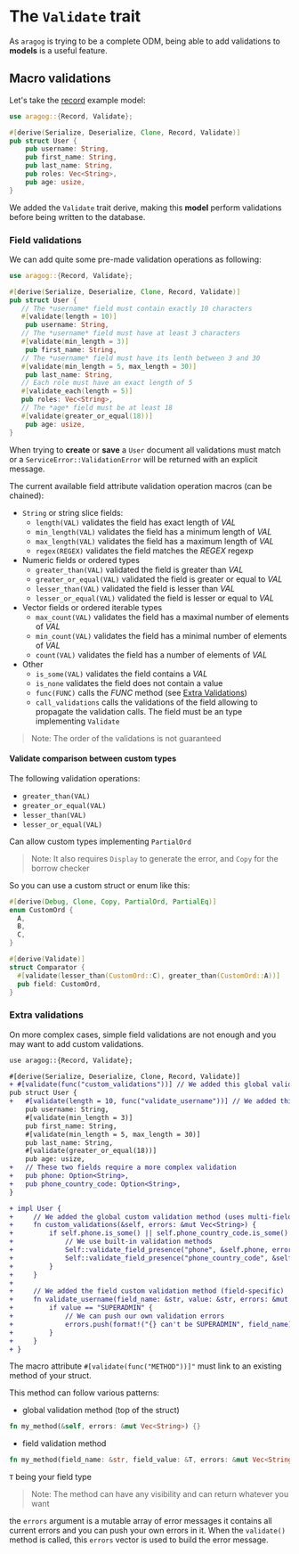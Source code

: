 # The `Validate` trait

As `aragog` is trying to be a complete ODM, being able to add validations to **models** is a useful feature.

## Macro validations

Let's take the [record](../record_trait/index.md) example model:

```rust
use aragog::{Record, Validate};

#[derive(Serialize, Deserialize, Clone, Record, Validate)]
pub struct User {
    pub username: String,
    pub first_name: String,
    pub last_name: String,
    pub roles: Vec<String>,
    pub age: usize,
}
```
We added the `Validate` trait derive, making this **model** perform validations before being written to the database.

### Field validations

We can add quite some pre-made validation operations as following:
```rust
use aragog::{Record, Validate};

#[derive(Serialize, Deserialize, Clone, Record, Validate)]
pub struct User {
   // The *username* field must contain exactly 10 characters
   #[validate(length = 10)]
    pub username: String,
   // The *username* field must have at least 3 characters
   #[validate(min_length = 3)]
    pub first_name: String,
   // The *username* field must have its lenth between 3 and 30
   #[validate(min_length = 5, max_length = 30)]
    pub last_name: String,
   // Each role must have an exact length of 5
   #[validate_each(length = 5)]
   pub roles: Vec<String>,
   // The *age* field must be at least 18
   #[validate(greater_or_equal(18))]
    pub age: usize,
}
```

When trying to **create** or **save** a `User` document all validations must match 
or a `ServiceError::ValidationError` will be returned with an explicit message.

The current available field attribute validation operation macros (can be chained):
- `String` or string slice fields:
    - `length(VAL)` validates the field has exact length of *VAL*
    - `min_length(VAL)` validates the field has a minimum length of *VAL*
    - `max_length(VAL)` validates the field has a maximum length of *VAL*
    - `regex(REGEX)` validates the field matches the *REGEX* regexp
- Numeric fields or ordered types
    - `greater_than(VAL)` validated the field is greater than *VAL*
    - `greater_or_equal(VAL)` validated the field is greater or equal to *VAL*
    - `lesser_than(VAL)` validated the field is lesser than *VAL*
    - `lesser_or_equal(VAL)` validated the field is lesser or equal to *VAL*
- Vector fields or ordered iterable types
    - `max_count(VAL)` validates the field has a maximal number of elements of *VAL*
    - `min_count(VAL)` validates the field has a minimal number of elements of *VAL*
    - `count(VAL)` validates the field has a number of elements of *VAL* 
- Other
    - `is_some(VAL)` validates the field contains a *VAL*
    - `is_none` validates the field does not contain a value
    - `func(FUNC)` calls the *FUNC* method (see [Extra Validations](#extra-validations))
    - `call_validations` calls the validations of the field allowing to propagate the validation calls.
  The field must be an type implementing `Validate`
    
> Note: The order of the validations is not guaranteed

#### Validate comparison between custom types

The following validation operations:
  - `greater_than(VAL)`
  - `greater_or_equal(VAL)`
  - `lesser_than(VAL)`
  - `lesser_or_equal(VAL)`

Can allow custom types implementing `PartialOrd`

> Note: It also requires `Display` to generate the error, and `Copy` for the borrow checker

So you can use a custom struct or enum like this:

```rust
#[derive(Debug, Clone, Copy, PartialOrd, PartialEq)]
enum CustomOrd {
  A,
  B,
  C,
}

#[derive(Validate)]
struct Comparator {
  #[validate(lesser_than(CustomOrd::C), greater_than(CustomOrd::A))]
  pub field: CustomOrd,
}
```

### Extra validations

On more complex cases, simple field validations are not enough and you may want to add custom validations.

```diff
use aragog::{Record, Validate};

#[derive(Serialize, Deserialize, Clone, Record, Validate)]
+ #[validate(func("custom_validations"))] // We added this global validation attribute on top of the struct
pub struct User {
+   #[validate(length = 10, func("validate_username"))] // We added this field validation attribute
    pub username: String,
    #[validate(min_length = 3)]
    pub first_name: String,
    #[validate(min_length = 5, max_length = 30)]
    pub last_name: String,
    #[validate(greater_or_equal(18))]
    pub age: usize,
+   // These two fields require a more complex validation
+   pub phone: Option<String>,
+   pub phone_country_code: Option<String>,
}

+ impl User {
+     // We added the global custom validation method (uses multi-fields)
+     fn custom_validations(&self, errors: &mut Vec<String>) {
+         if self.phone.is_some() || self.phone_country_code.is_some() {
+             // We use built-in validation methods
+             Self::validate_field_presence("phone", &self.phone, errors);
+             Self::validate_field_presence("phone_country_code", &self.phone_country_code, erros);
+         }
+     }
+     
+     // We added the field custom validation method (field-specific)
+     fn validate_username(field_name: &str, value: &str, errors: &mut Vec<String>) {
+         if value == "SUPERADMIN" {
+             // We can push our own validation errors
+             errors.push(format!("{} can't be SUPERADMIN", field_name))
+         }   
+     }
+ }
```

The macro attribute `#[validate(func("METHOD"))]"` must link to an existing method of your struct.

This method can follow various patterns:

- global validation method (top of the struct)
```rust
fn my_method(&self, errors: &mut Vec<String>) {}
```
- field validation method
```rust
fn my_method(field_name: &str, field_value: &T, errors: &mut Vec<String>) {}
```
`T` being your field type

> Note: The method can have any visibility and can return whatever you want 

the `errors` argument is a mutable array of error messages it contains all current errors and you can push your own errors in it.
When the `validate()` method is called, this `errors` vector is used to build the error message.